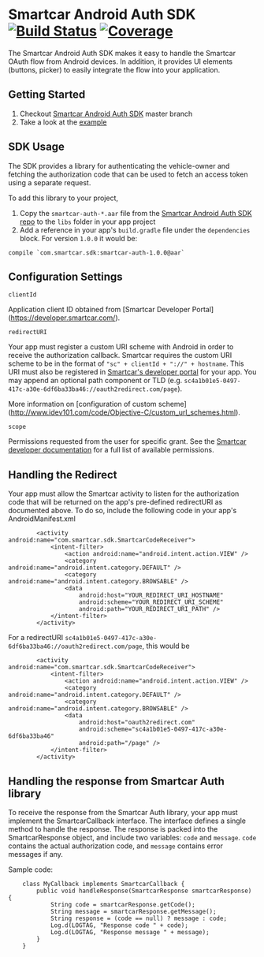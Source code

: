# Smartcar Android Auth SDK [![Build Status][ci-image]][ci-url] [![Coverage][coverage-image]][coverage-url]

The Smartcar Android Auth SDK makes it easy to handle the Smartcar OAuth flow from
Android devices. In addition, it provides UI elements (buttons, picker) to easily integrate
the flow into your application.

## Getting Started

1. Checkout [Smartcar Android Auth SDK](https://github.com/smartcar/android-sdk) master branch
2. Take a look at the [example](example/src/main/java/com/smartcar/example/MainActivity.java)

## SDK Usage

The SDK provides a library for authenticating the vehicle-owner and fetching the authorization code
that can be used to fetch an access token using a separate request.

To add this library to your project,

1. Copy the `smartcar-auth-*.aar` file from the
[Smartcar Android Auth SDK repo](https://github.com/smartcar/android-sdk) to the `libs` folder
in your app project
2. Add a reference in your app's `build.gradle` file under the `dependencies` block.
For version `1.0.0` it would be:
```
compile `com.smartcar.sdk:smartcar-auth-1.0.0@aar`
```

## Configuration Settings

`clientId`

Application client ID obtained from [Smartcar Developer Portal] (https://developer.smartcar.com/).

`redirectURI`

Your app must register a custom URI scheme with Android in order to receive the
authorization callback. Smartcar requires the custom URI scheme to be in the
format of `"sc" + clientId + "://" + hostname`. This URI must also be registered
in [Smartcar's developer portal](https://developer.smartcar.com) for your app.
You may append an optional path component or TLD (e.g. `sc4a1b01e5-0497-417c-a30e-6df6ba33ba46://oauth2redirect.com/page`).

More information on [configuration of custom scheme] (http://www.idev101.com/code/Objective-C/custom_url_schemes.html).

`scope`

Permissions requested from the user for specific grant. See the [Smartcar developer documentation](https://developer.smartcar.com/docs)
for a full list of available permissions.

## Handling the Redirect

Your app must allow the Smartcar activity to listen for the authorization code that will be returned on the
app's pre-defined redirectURI as documented above. To do so, include the following code in your app's
AndroidManifest.xml

```
        <activity android:name="com.smartcar.sdk.SmartcarCodeReceiver">
            <intent-filter>
                <action android:name="android.intent.action.VIEW" />
                <category android:name="android.intent.category.DEFAULT" />
                <category android:name="android.intent.category.BROWSABLE" />
                <data
                    android:host="YOUR_REDIRECT_URI_HOSTNAME"
                    android:scheme="YOUR_REDIRECT_URI_SCHEME"
                    android:path="YOUR_REDIRECT_URI_PATH" />
            </intent-filter>
        </activity>
```

For a redirectURI `sc4a1b01e5-0497-417c-a30e-6df6ba33ba46://oauth2redirect.com/page`, this would be

```
        <activity android:name="com.smartcar.sdk.SmartcarCodeReceiver">
            <intent-filter>
                <action android:name="android.intent.action.VIEW" />
                <category android:name="android.intent.category.DEFAULT" />
                <category android:name="android.intent.category.BROWSABLE" />
                <data
                    android:host="oauth2redirect.com"
                    android:scheme="sc4a1b01e5-0497-417c-a30e-6df6ba33ba46"
                    android:path="/page" />
            </intent-filter>
        </activity>
```

## Handling the response from Smartcar Auth library

To receive the response from the Smartcar Auth library, your app must implement the SmartcarCallback interface.
The interface defines a single method to handle the response. The response is packed into the SmartcarResponse object,
and include two variables: `code` and `message`. `code` contains the actual authorization code, and `message`
contains error messages if any.

Sample code:

```
    class MyCallback implements SmartcarCallback {
        public void handleResponse(SmartcarResponse smartcarResponse) {
            String code = smartcarResponse.getCode();
            String message = smartcarResponse.getMessage();
            String response = (code == null) ? message : code;
            Log.d(LOGTAG, "Response code " + code);
            Log.d(LOGTAG, "Response message " + message);
        }
    }
```

[ci-image]: https://travis-ci.com/smartcar/android-sdk.svg?token=6Yrkze1DNb8WHnHxrCy6&branch=master
[ci-url]: https://travis-ci.com/smartcar/android-sdk

[coverage-image]: https://codecov.io/gh/smartcar/android-sdk/branch/master/graph/badge.svg?token=RhacvrisiW
[coverage-url]: https://codecov.io/gh/smartcar/android-sdk
